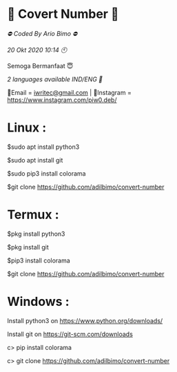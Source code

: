 # 📂 Covert Number 📂

*⛔ Coded By Ario Bimo ⛔*

*20 Okt 2020 10:14 🕙*

Semoga Bermanfaat 😇

*2 languages available IND/ENG 💬*

📩Email = iwritec@gmail.com | 
📱Instagram = https://www.instagram.com/piw0.deb/

# Linux : 
$sudo apt install python3

$sudo apt install git

$sudo pip3 install colorama

$git clone https://github.com/adilbimo/convert-number

# Termux :
$pkg install python3

$pkg install git

$pip3 install colorama

$git clone https://github.com/adilbimo/convert-number

# Windows : 
Install python3 on https://www.python.org/downloads/

Install git on https://git-scm.com/downloads 

c> pip install colorama 

c> git clone https://github.com/adilbimo/convert-number

